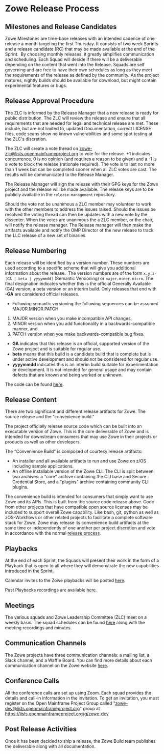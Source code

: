 # Zowe Release Process

## Milestones and Release Candidates
Zowe Milestones are time-base releases with an intended cadence of one release a month targeting the first Thursday.  It consists of two week Sprints and a release candidate (RC) that may be made available at the end of the Sprint.  By choosing monthly releases, it greatly simplifies communication and scheduling.  Each Squad will decide if there will be a deliverable depending on the content that went into the Release.  Squads are self governing and are free to have their own schedules as long as they meet the requirements of the release as defined by the community.  As the project matures, nightly builds should be available for download, but might contain experimental features or bugs.

## Release Approval Procedure
The ZLC is informed by the Release Manager that a new release is ready for public distribution.  The ZLC will review the release and ensure that all requirements that are needed for legal and technical release are met.  These include, but are not limited to, updated Documentation, correct LICENSE files, code scans show no known vulnerabilities and some spot testing at the ZLC's discretion.

The ZLC will create a vote thread on zowe-zlc@lists.openmainframeproject.org to vote for the release.  +1 indicates concurrence, 0 is no opinion (and requires a reason to be given) and a -1 is a vote to block the release (rationale required).  The vote is to last no more than 1 week but can be completed sooner when all ZLC votes are cast.  The results will be communicated to the Release Manager.

The Release Manager will sign the release with their GPG keys for the Zowe project and the release will be made available.  The release keys are to be publicly available in the `release-management` repository.

Should the vote not be unanimous a ZLC member may volunteer to work with the other members to address the issues raised.  Should the issues be resolved the voting thread can then be updates with a new vote by the dissenter.  When the votes are unanimous the a ZLC member, or the chair, will notify the release manager.  The Release manager will then make the artifacts available and notify the OMP Director of the new release to track the LLC release of a new set of binaries.

## Release Numbering
Each release will be identified by a version number. These numbers are used according to a specific scheme that will give you additional information about the release.  The version numbers are of the form `x.y.z-[GA | beta | yyyymmdd]` (Semantic Versioning) or `major.minor.micro`.  The final designation indicates whether this is the official Generally Available (GA) version, a beta version or an interim build.  Only releases that end with **-GA** are considered official releases.  
  
- Following semantic versioning the following sequences can be assumed MAJOR.MINOR.PATCH  
1. MAJOR version when you make incompatible API changes,  
2. MINOR version when you add functionality in a backwards-compatible manner, and  
3. PATCH version when you make backwards-compatible bug fixes.  

- **GA** indicates that this release is an official, supported version of the Zowe project and is suitable for regular use.
- **beta** means that this build is a candidate build that is complete but is under active development and should not be considered for regular use.
- **yyyymmdd** indicates this is an interim build suitable for experimentation or development.  It is not intended for general usage and may contain defects that are known and being worked or unknown.

The code can be found [here](https://zowe.org/download/).

## Release Content
There are two significant and different release artifacts for Zowe.  The source release and the "convenience build."  

The project officially release source code which can be built into an executable version of Zowe.  This is the core deliverable of Zowe and is intended for downstream consumers that may use Zowe in their projects or products as well as other developers.

The "Convenience Build" is composed of courtesy release artifacts:
* An installer and all available artifacts to run and use Zowe on z/OS including sample applications.
* An offline installable version of the Zowe CLI. The CLI is split between two archives: a "core" archive containing the CLI base and Secure Credential Store, and a "plugins" archive containing community CLI plugins.

The convenience build is intended for consumers that simply want to use Zowe and its APIs.  This is built from the source code release above. Code from other projects that have compatible open source licenses may be included to support overall Zowe capability.  Like bash, git, python as well as zOS-Workflows or other related projects to facilitate a complete software stack for Zowe. Zowe may release its convenience build artifacts at the same time or independently of one another per project discretion and vote in accordance with the normal [release process](#release-approval-procedure).

## Playbacks
At the end of each Sprint, the Squads will present their work in the form of a Playback that is open to all where they will demonstrate the new capabilities introduced in the Sprint.  

Calendar invites to the Zowe playbacks will be posted [here](https://lists.openmainframeproject.org/g/zowe-dev/calendar).

Past Playbacks recordings are available [here](https://github.com/zowe/community/tree/master/Playbacks/Meeting%20Minutes%20and%20Recordings).

## Meetings
The various squads and Zowe Leadership Committee (ZLC) meet on a weekly basis. The squad schedules can be found [here](https://github.com/zowe/release-management/wiki/Meeting-Schedule) along with the meeting recordings and minutes.

## Communication Channels
The Zowe projects have three communication channels: a mailing list, a Slack channel, and a Waffle Board.
Ypu can find more details about each communication channel on the Zowe website [here](https://zowe.org/contribute).

## Conference Calls
All the conference calls are set up using Zoom. Each squad provides the details and call-in information in the invitation. To get an invitation, you must register on the Open Mainframe Project Group called "zowe-dev@lists.openmainframeproject.org" group at https://lists.openmainframeproject.org/g/zowe-dev

## Post Release Activities
Once it has been decided to ship a release, the Zowe Build team publishes the deliverable along with all documentation.